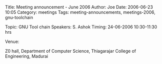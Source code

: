 Title: Meeting announcement - June 2006
Author: Joe
Date: 2006-06-23 10:05
Category: meetings
Tags: meeting-announcements, meetings-2006, gnu-toolchain

Topic: GNU Tool chain
Speakers: S. Ashok
Timing: 24-06-2006 10:30-11:30 hrs

Venue:

Z0 hall,
Department of Computer Science,
Thiagarajar College of Engineering,
Madurai
